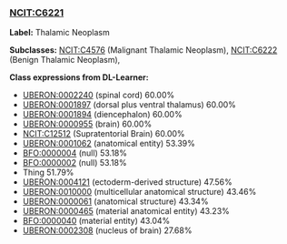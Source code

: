 
### [NCIT:C6221](http://purl.obolibrary.org/obo/NCIT_C6221)
**Label:** Thalamic Neoplasm

**Subclasses:** [NCIT:C4576](http://purl.obolibrary.org/obo/NCIT_C4576) (Malignant Thalamic Neoplasm), [NCIT:C6222](http://purl.obolibrary.org/obo/NCIT_C6222) (Benign Thalamic Neoplasm), 

**Class expressions from DL-Learner:**

- [UBERON:0002240](http://purl.obolibrary.org/obo/UBERON_0002240) (spinal cord) 60.00%
- [UBERON:0001897](http://purl.obolibrary.org/obo/UBERON_0001897) (dorsal plus ventral thalamus) 60.00%
- [UBERON:0001894](http://purl.obolibrary.org/obo/UBERON_0001894) (diencephalon) 60.00%
- [UBERON:0000955](http://purl.obolibrary.org/obo/UBERON_0000955) (brain) 60.00%
- [NCIT:C12512](http://purl.obolibrary.org/obo/NCIT_C12512) (Supratentorial Brain) 60.00%
- [UBERON:0001062](http://purl.obolibrary.org/obo/UBERON_0001062) (anatomical entity) 53.39%
- [BFO:0000004](http://purl.obolibrary.org/obo/BFO_0000004) (null) 53.18%
- [BFO:0000002](http://purl.obolibrary.org/obo/BFO_0000002) (null) 53.18%
- Thing 51.79%
- [UBERON:0004121](http://purl.obolibrary.org/obo/UBERON_0004121) (ectoderm-derived structure) 47.56%
- [UBERON:0010000](http://purl.obolibrary.org/obo/UBERON_0010000) (multicellular anatomical structure) 43.46%
- [UBERON:0000061](http://purl.obolibrary.org/obo/UBERON_0000061) (anatomical structure) 43.34%
- [UBERON:0000465](http://purl.obolibrary.org/obo/UBERON_0000465) (material anatomical entity) 43.23%
- [BFO:0000040](http://purl.obolibrary.org/obo/BFO_0000040) (material entity) 43.04%
- [UBERON:0002308](http://purl.obolibrary.org/obo/UBERON_0002308) (nucleus of brain) 27.68%


